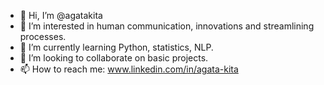 - 👋 Hi, I’m @agatakita
- 👀 I’m interested in human communication, innovations and streamlining processes.
- 🌱 I’m currently learning Python, statistics, NLP.
- 💞️ I’m looking to collaborate on basic projects.
- 📫 How to reach me: www.linkedin.com/in/agata-kita

<!---
agatakita/agatakita is a ✨ special ✨ repository because its `README.md` (this file) appears on your GitHub profile.
You can click the Preview link to take a look at your changes.
--->
